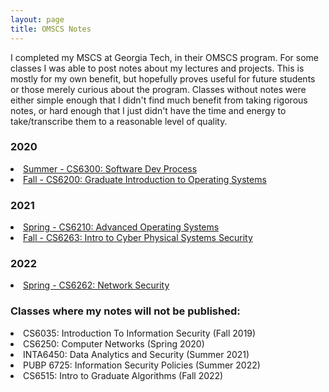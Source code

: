 ```yaml
---
layout: page
title: OMSCS Notes
---
```


I completed my MSCS at Georgia Tech, in their OMSCS program.  For some classes I was able to post notes about my lectures and projects.  This is mostly for my own benefit, but hopefully proves useful for future students or those merely curious about
the program.  Classes without notes were either simple enough that I didn't find much benefit from taking rigorous notes, or hard enough that I just didn't have the time and energy to take/transcribe them to a reasonable level of quality.

<section>
<h3>2020</h3>
<li>
<a href="{{ "/omscs_classes/SDP" | prepend: site.baseurl | append: ".html" | replace: '//', '/' }}">
    Summer - CS6300: Software Dev Process
</a>
</li>

<li>
<a href="{{ "/omscs_classes/GIOS" | prepend: site.baseurl | append: ".html" | replace: '//', '/' }}">
    Fall - CS6200: Graduate Introduction to Operating Systems
</a>
</li>
</section>

<section>
<h3>2021</h3>
<li>
<a href="{{ "/omscs_classes/AOS" | prepend: site.baseurl | append: ".html" | replace: '//', '/' }}">
    Spring - CS6210: Advanced Operating Systems
</a>
</li>

<li>
<a href="{{ "/omscs_classes/ICPSS" | prepend: site.baseurl | append: ".html" | replace: '//', '/' }}">
    Fall - CS6263: Intro to Cyber Physical Systems Security
</a>
</li>
</section>

<section>
<h3>2022</h3>
<li>
<a href="{{ "/omscs_classes/NetSec" | prepend: site.baseurl | append: ".html" | replace: '//', '/' }}">
    Spring - CS6262: Network Security
</a>
</li>
</section>

<section>
<h3>Classes where my notes will not be published:</h3>
<li>CS6035: Introduction To Information Security (Fall 2019)</li>
<li>CS6250: Computer Networks (Spring 2020)</li>
<li>INTA6450: Data Analytics and Security (Summer 2021)</li>
<li>PUBP 6725: Information Security Policies (Summer 2022)</li>
<li>CS6515: Intro to Graduate Algorithms (Fall 2022)</li>
</section>